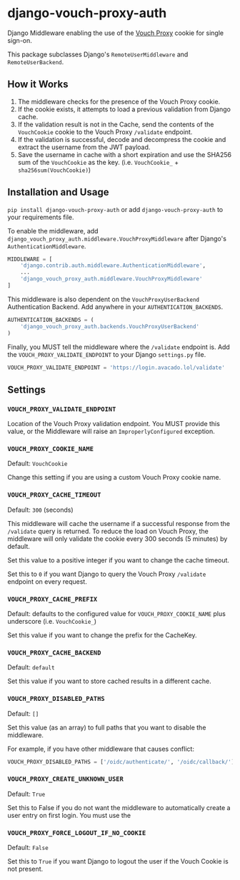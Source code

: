# django-vouch-proxy-auth
Django Middleware enabling the use of the [Vouch Proxy](https://github.com/vouch/vouch-proxy) cookie for single sign-on.

This package subclasses Django's `RemoteUserMiddleware` and `RemoteUserBackend`.

## How it Works

1. The middleware checks for the presence of the Vouch Proxy cookie.
2. If the cookie exists, it attempts to load a previous validation from Django cache.
3. If the validation result is not in the Cache, send the contents of the `VouchCookie` cookie to the Vouch Proxy `/validate` endpoint.
4. If the validation is successful, decode and decompress the cookie and extract the username from the JWT payload.
5. Save the username in cache with a short expiration and use the SHA256 sum of the `VouchCookie` as the key. (i.e. `VouchCookie_` + `sha256sum(VouchCookie)`)

## Installation and Usage 

`pip install django-vouch-proxy-auth` or add `django-vouch-proxy-auth` to your requirements file.

To enable the middleware, add `django_vouch_proxy_auth.middleware.VouchProxyMiddleware` after Django's `AuthenticationMiddleware`.

```python
MIDDLEWARE = [
    'django.contrib.auth.middleware.AuthenticationMiddleware',
    ...
    'django_vouch_proxy_auth.middleware.VouchProxyMiddleware'
]
```

This middleware is also dependent on the `VouchProxyUserBackend` Authentication Backend. Add anywhere in your `AUTHENTICATION_BACKENDS`.

```python
AUTHENTICATION_BACKENDS = (
    'django_vouch_proxy_auth.backends.VouchProxyUserBackend'
)
```

Finally, you MUST tell the middleware where the `/validate` endpoint is. Add the `VOUCH_PROXY_VALIDATE_ENDPOINT` to your Django `settings.py` file.

```python
VOUCH_PROXY_VALIDATE_ENDPOINT = 'https://login.avacado.lol/validate'
```

## Settings
### `VOUCH_PROXY_VALIDATE_ENDPOINT`
Location of the Vouch Proxy validation endpoint. You MUST provide this value, or the Middleware will raise an `ImproperlyConfigured` exception.

### `VOUCH_PROXY_COOKIE_NAME`
Default: `VouchCookie`

Change this setting if you are using a custom Vouch Proxy cookie name.

### `VOUCH_PROXY_CACHE_TIMEOUT`
Default: `300` (seconds)

This middleware will cache the username if a successful response from the `/validate` query is returned. To reduce the load on Vouch Proxy, the middleware will only validate the cookie every 300 seconds (5 minutes) by default.

Set this value to a positive integer if you want to change the cache timeout.

Set this to `0` if you want Django to query the Vouch Proxy `/validate` endpoint on every request.

### `VOUCH_PROXY_CACHE_PREFIX`
Default: defaults to the configured value for `VOUCH_PROXY_COOKIE_NAME` plus underscore (i.e. `VouchCookie_`)

Set this value if you want to change the prefix for the CacheKey.

### `VOUCH_PROXY_CACHE_BACKEND`
Default: `default`

Set this value if you want to store cached results in a different cache.

### `VOUCH_PROXY_DISABLED_PATHS`
Default: `[]`

Set this value (as an array) to full paths that you want to disable the middleware. 

For example, if you have other middleware that causes conflict:
```python
VOUCH_PROXY_DISABLED_PATHS = ['/oidc/authenticate/', '/oidc/callback/']
```

### `VOUCH_PROXY_CREATE_UNKNOWN_USER`
Default: `True`

Set this to False if you do not want the middleware to automatically create a user entry on first login. You must use the

### `VOUCH_PROXY_FORCE_LOGOUT_IF_NO_COOKIE`
Default: `False`

Set this to `True` if you want Django to logout the user if the Vouch Cookie is not present.